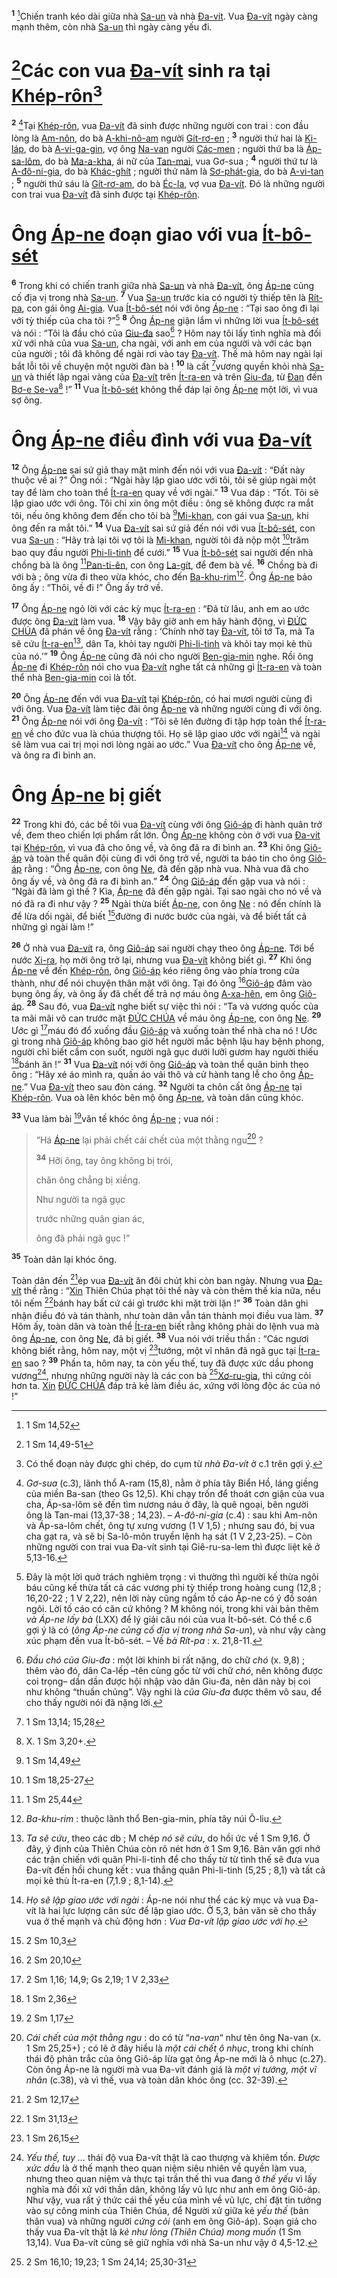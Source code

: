 <sup><b>1</b></sup> [^1@-afb0b8a6-e318-4b25-bd67-de8d13bc3bf7]Chiến tranh kéo dài giữa nhà [Sa-un]() và nhà [Đa-vít](). Vua [Đa-vít]() ngày càng mạnh thêm, còn nhà [Sa-un]() thì ngày càng yếu đi.

# [^2@-afb0b8a6-e318-4b25-bd67-de8d13bc3bf7]Các con vua [Đa-vít]() sinh ra tại [Khép-rôn]()[^1-afb0b8a6-e318-4b25-bd67-de8d13bc3bf7]
<sup><b>2</b></sup> [^2-afb0b8a6-e318-4b25-bd67-de8d13bc3bf7]Tại [Khép-rôn](), vua [Đa-vít]() đã sinh được những người con trai : con đầu lòng là [Am-nôn](), do bà [A-khi-nô-am]() người [Gít-rơ-en]() ; <sup><b>3</b></sup> người thứ hai là [Ki-láp](), do bà [A-vi-ga-gin](), vợ ông [Na-van]() người [Các-men]() ; người thứ ba là [Áp-sa-lôm](), do bà [Ma-a-kha](), ái nữ của [Tan-mai](), vua Gơ-sua ; <sup><b>4</b></sup> người thứ tư là [A-đô-ni-gia](), do bà [Khác-ghít]() ; người thứ năm là [Sơ-phát-gia](), do bà [A-vi-tan]() ; <sup><b>5</b></sup> người thứ sáu là [Gít-rơ-am](), do bà [Éc-la](), vợ vua [Đa-vít](). Đó là những người con trai vua [Đa-vít]() đã sinh được tại [Khép-rôn]().

# Ông [Áp-ne]() đoạn giao với vua [Ít-bô-sét]()
<sup><b>6</b></sup> Trong khi có chiến tranh giữa nhà [Sa-un]() và nhà [Đa-vít](), ông [Áp-ne]() củng cố địa vị trong nhà [Sa-un](). <sup><b>7</b></sup> Vua [Sa-un]() trước kia có người tỳ thiếp tên là [Rít-pa](), con gái ông [Ai-gia](). Vua [Ít-bô-sét]() nói với ông [Áp-ne]() : “Tại sao ông đi lại với tỳ thiếp của cha tôi ?”[^3-afb0b8a6-e318-4b25-bd67-de8d13bc3bf7] <sup><b>8</b></sup> Ông [Áp-ne]() giận lắm vì những lời vua [Ít-bô-sét]() và nói : “Tôi là đầu chó của [Giu-đa]() sao[^4-afb0b8a6-e318-4b25-bd67-de8d13bc3bf7] ? Hôm nay tôi lấy tình nghĩa mà đối xử với nhà của vua [Sa-un](), cha ngài, với anh em của người và với các bạn của người ; tôi đã không để ngài rơi vào tay [Đa-vít](). Thế mà hôm nay ngài lại bắt lỗi tôi về chuyện một người đàn bà ! <sup><b>10</b></sup> là cất [^3@-afb0b8a6-e318-4b25-bd67-de8d13bc3bf7]vương quyền khỏi nhà [Sa-un]() và thiết lập ngai vàng của [Đa-vít]() trên [Ít-ra-en]() và trên [Giu-đa](), từ [Đan]() đến [Bơ-e Se-va]()[^6-afb0b8a6-e318-4b25-bd67-de8d13bc3bf7] !” <sup><b>11</b></sup> Vua [Ít-bô-sét]() không thể đáp lại ông [Áp-ne]() một lời, vì vua sợ ông.

# Ông [Áp-ne]() điều đình với vua [Đa-vít]()
<sup><b>12</b></sup> Ông [Áp-ne]() sai sứ giả thay mặt mình đến nói với vua [Đa-vít]() : “Đất này thuộc về ai ?” Ông nói : “Ngài hãy lập giao ước với tôi, tôi sẽ giúp ngài một tay để làm cho toàn thể [Ít-ra-en]() quay về với ngài.” <sup><b>13</b></sup> Vua đáp : “Tốt. Tôi sẽ lập giao ước với ông. Tôi chỉ xin ông một điều : ông sẽ không được ra mắt tôi, nếu ông không đem đến cho tôi bà [^4@-afb0b8a6-e318-4b25-bd67-de8d13bc3bf7][Mi-khan](), con gái vua [Sa-un](), khi ông đến ra mắt tôi.” <sup><b>14</b></sup> Vua [Đa-vít]() sai sứ giả đến nói với vua [Ít-bô-sét](), con vua [Sa-un]() : “Hãy trả lại tôi vợ tôi là [Mi-khan](), người tôi đã nộp một [^5@-afb0b8a6-e318-4b25-bd67-de8d13bc3bf7]trăm bao quy đầu người [Phi-li-tinh]() để cưới.” <sup><b>15</b></sup> Vua [Ít-bô-sét]() sai người đến nhà chồng bà là ông [^6@-afb0b8a6-e318-4b25-bd67-de8d13bc3bf7][Pan-ti-ên](), con ông [La-gít](), để đem bà về. <sup><b>16</b></sup> Chồng bà đi với bà ; ông vừa đi theo vừa khóc, cho đến [Ba-khu-rim]()[^7-afb0b8a6-e318-4b25-bd67-de8d13bc3bf7]. Ông [Áp-ne]() bảo ông ấy : “Thôi, về đi !” Ông ấy trở về.

<sup><b>17</b></sup> Ông [Áp-ne]() ngỏ lời với các kỳ mục [Ít-ra-en]() : “Đã từ lâu, anh em ao ước được ông [Đa-vít]() làm vua. <sup><b>18</b></sup> Vậy bây giờ anh em hãy hành động, vì [ĐỨC CHÚA]() đã phán về ông [Đa-vít]() rằng : ‘Chính nhờ tay [Đa-vít](), tôi tớ Ta, mà Ta sẽ cứu [Ít-ra-en]()[^8-afb0b8a6-e318-4b25-bd67-de8d13bc3bf7], dân Ta, khỏi tay người [Phi-li-tinh]() và khỏi tay mọi kẻ thù của nó.’” <sup><b>19</b></sup> Ông [Áp-ne]() cũng đã nói cho người [Ben-gia-min]() nghe. Rồi ông [Áp-ne]() đi [Khép-rôn]() nói cho vua [Đa-vít]() nghe tất cả những gì [Ít-ra-en]() và toàn thể nhà [Ben-gia-min]() coi là tốt.

<sup><b>20</b></sup> Ông [Áp-ne]() đến với vua [Đa-vít]() tại [Khép-rôn](), có hai mươi người cùng đi với ông. Vua [Đa-vít]() làm tiệc đãi ông [Áp-ne]() và những người cùng đi với ông. <sup><b>21</b></sup> Ông [Áp-ne]() nói với ông [Đa-vít]() : “Tôi sẽ lên đường đi tập hợp toàn thể [Ít-ra-en]() về cho đức vua là chúa thượng tôi. Họ sẽ lập giao ước với ngài[^9-afb0b8a6-e318-4b25-bd67-de8d13bc3bf7] và ngài sẽ làm vua cai trị mọi nơi lòng ngài ao ước.” Vua [Đa-vít]() cho ông [Áp-ne]() về, và ông ra đi bình an.

# Ông [Áp-ne]() bị giết
<sup><b>22</b></sup> Trong khi đó, các bề tôi vua [Đa-vít]() cùng với ông [Giô-áp]() đi hành quân trở về, đem theo chiến lợi phẩm rất lớn. Ông [Áp-ne]() không còn ở với vua [Đa-vít]() tại [Khép-rôn](), vì vua đã cho ông về, và ông đã ra đi bình an. <sup><b>23</b></sup> Khi ông [Giô-áp]() và toàn thể quân đội cùng đi với ông trở về, người ta báo tin cho ông [Giô-áp]() rằng : “Ông [Áp-ne](), con ông [Ne](), đã đến gặp nhà vua. Nhà vua đã cho ông ấy về, và ông đã ra đi bình an.” <sup><b>24</b></sup> Ông [Giô-áp]() đến gặp vua và nói : “Ngài đã làm gì thế ? Kìa, [Áp-ne]() đã đến gặp ngài. Tại sao ngài cho nó về và nó đã ra đi như vậy ? <sup><b>25</b></sup> Ngài thừa biết [Áp-ne](), con ông [Ne]() : nó đến chính là để lừa dối ngài, để biết [^7@-afb0b8a6-e318-4b25-bd67-de8d13bc3bf7]đường đi nước bước của ngài, và để biết tất cả những gì ngài làm !”

<sup><b>26</b></sup> Ở nhà vua [Đa-vít]() ra, ông [Giô-áp]() sai người chạy theo ông [Áp-ne](). Tới bể nước [Xi-ra](), họ mời ông trở lại, nhưng vua [Đa-vít]() không biết gì. <sup><b>27</b></sup> Khi ông [Áp-ne]() về đến [Khép-rôn](), ông [Giô-áp]() kéo riêng ông vào phía trong cửa thành, như để nói chuyện thân mật với ông. Tại đó ông [^8@-afb0b8a6-e318-4b25-bd67-de8d13bc3bf7][Giô-áp]() đâm vào bụng ông ấy, và ông ấy đã chết để trả nợ máu ông [A-xa-hên](), em ông [Giô-áp](). <sup><b>28</b></sup> Sau đó, vua [Đa-vít]() nghe biết sự việc thì nói : “Ta và vương quốc của ta mãi mãi vô can trước mặt [ĐỨC CHÚA]() về máu ông [Áp-ne](), con ông [Ne](). <sup><b>29</b></sup> Ước gì [^9@-afb0b8a6-e318-4b25-bd67-de8d13bc3bf7]máu đó đổ xuống đầu [Giô-áp]() và xuống toàn thể nhà cha nó ! Ước gì trong nhà [Giô-áp]() không bao giờ hết người mắc bệnh lậu hay bệnh phong, người chỉ biết cầm con suốt, người ngã gục dưới lưỡi gươm hay người thiếu [^10@-afb0b8a6-e318-4b25-bd67-de8d13bc3bf7]bánh ăn !” <sup><b>31</b></sup> Vua [Đa-vít]() nói với ông [Giô-áp]() và toàn thể quân binh theo ông : “Hãy xé áo mình ra, quấn áo vải thô và cử hành tang lễ cho ông [Áp-ne]().” Vua [Đa-vít]() theo sau đòn cáng. <sup><b>32</b></sup> Người ta chôn cất ông [Áp-ne]() tại [Khép-rôn](). Vua oà lên khóc bên mộ ông [Áp-ne](), và toàn dân cũng khóc.

<sup><b>33</b></sup> Vua làm bài [^12@-afb0b8a6-e318-4b25-bd67-de8d13bc3bf7]văn tế khóc ông [Áp-ne]() ; vua nói :

> “Há [Áp-ne]() lại phải chết cái chết của một thằng ngu[^11-afb0b8a6-e318-4b25-bd67-de8d13bc3bf7] ?
>
> <sup><b>34</b></sup> Hỡi ông, tay ông không bị trói,
>
> chân ông chẳng bị xiềng.
>
> Như người ta ngã gục
>
> trước những quân gian ác,
>
> ông đã phải ngã gục !”

<sup><b>35</b></sup> Toàn dân lại khóc ông.

Toàn dân đến [^13@-afb0b8a6-e318-4b25-bd67-de8d13bc3bf7]ép vua [Đa-vít]() ăn đôi chút khi còn ban ngày. Nhưng vua [Đa-vít]() thề rằng : “[Xin]() Thiên Chúa phạt tôi thế này và còn thêm thế kia nữa, nếu tôi nếm [^14@-afb0b8a6-e318-4b25-bd67-de8d13bc3bf7]bánh hay bất cứ cái gì trước khi mặt trời lặn !” <sup><b>36</b></sup> Toàn dân ghi nhận điều đó và tán thành, như toàn dân vẫn tán thành mọi điều vua làm. <sup><b>37</b></sup> Hôm ấy, toàn dân và toàn thể [Ít-ra-en]() biết rằng không phải do lệnh vua mà ông [Áp-ne](), con ông [Ne](), đã bị giết. <sup><b>38</b></sup> Vua nói với triều thần : “Các ngươi không biết rằng, hôm nay, một vị [^15@-afb0b8a6-e318-4b25-bd67-de8d13bc3bf7]tướng, một vĩ nhân đã ngã gục tại [Ít-ra-en]() sao ? <sup><b>39</b></sup> Phần ta, hôm nay, ta còn yếu thế, tuy đã được xức dầu phong vương[^12-afb0b8a6-e318-4b25-bd67-de8d13bc3bf7], nhưng những người này là các con bà [^16@-afb0b8a6-e318-4b25-bd67-de8d13bc3bf7][Xơ-ru-gia](), thì cứng cỏi hơn ta. [Xin]() [ĐỨC CHÚA]() đáp trả kẻ làm điều ác, xứng với lòng độc ác của nó !”

[^1-afb0b8a6-e318-4b25-bd67-de8d13bc3bf7]: Có thể đoạn này được ghi chép, do cụm từ *nhà Đa-vít* ở c.1 trên gợi ý.
[^2-afb0b8a6-e318-4b25-bd67-de8d13bc3bf7]: *Gơ-sua* (c.3), lãnh thổ A-ram (15,8), nằm ở phía tây Biển Hồ, láng giềng của miền Ba-san (theo Gs 12,5). Khi chạy trốn để thoát cơn giận của vua cha, Áp-sa-lôm sẽ đến tìm nương náu ở đây, là quê ngoại, bên người ông là Tan-mai (13,37-38 ; 14,23). – *A-đô-ni-gia* (c.4) : sau khi Am-nôn và Áp-sa-lôm chết, ông tự xưng vương (1 V 1,5) ; nhưng sau đó, bị vua cha gạt ra, và sẽ bị Sa-lô-môn truyền lệnh hạ sát (1 V 2,23-25). – Còn những người con trai vua Đa-vít sinh tại Giê-ru-sa-lem thì được liệt kê ở 5,13-16.
[^3-afb0b8a6-e318-4b25-bd67-de8d13bc3bf7]: Đây là một lời quở trách nghiêm trọng : vì thường thì người kế thừa ngôi báu cũng kế thừa tất cả các vương phi tỳ thiếp trong hoàng cung (12,8 ; 16,20-22 ; 1 V 2,22), nên lời này cũng ngầm tố cáo Áp-ne có ý đồ soán ngôi. Lời tố cáo có căn cứ không ? M không nói, trong khi vài bản thêm *và Áp-ne lấy bà* (LXX) để lý giải câu nói của vua Ít-bô-sét. Có thể c.6 gợi ý là có (*ông Áp-ne củng cố địa vị trong nhà Sa-un*), và như vậy càng xúc phạm đến vua Ít-bô-sét. – Về *bà Rít-pa* : x. 21,8-11.
[^4-afb0b8a6-e318-4b25-bd67-de8d13bc3bf7]: *Đầu chó của Giu-đa* : một lời khinh bỉ rất nặng, do chữ *chó* (x. 9,8) ; thêm vào đó, dân Ca-lếp –tên cùng gốc từ với chữ *chó*, nên không được coi trọng– dần dần được hội nhập vào dân Giu-đa, nên dân này bị coi như không “thuần chủng”. Vậy nghi là *của Giu-đa* được thêm vô sau, để cho thấy người nói đã nặng lời.
[^6-afb0b8a6-e318-4b25-bd67-de8d13bc3bf7]: X. 1 Sm 3,20+.
[^7-afb0b8a6-e318-4b25-bd67-de8d13bc3bf7]: *Ba-khu-rim* : thuộc lãnh thổ Ben-gia-min, phía tây núi Ô-liu.
[^8-afb0b8a6-e318-4b25-bd67-de8d13bc3bf7]: *Ta sẽ cứu*, theo các db ; M chép *nó sẽ cứu*, do hồi ức về 1 Sm 9,16. Ở đây, ý định của Thiên Chúa còn rõ nét hơn ở 1 Sm 9,16. Bản văn gợi nhớ các trận chiến với quân Phi-li-tinh để cho thấy từ từ tình thế sẽ đưa vua Đa-vít đến hồi chung kết : vua thắng quân Phi-li-tinh (5,25 ; 8,1) và tất cả mọi kẻ thù Ít-ra-en (7,1.9 ; 8,1-14).
[^9-afb0b8a6-e318-4b25-bd67-de8d13bc3bf7]: *Họ sẽ lập giao ước với ngài* : Áp-ne nói như thể các kỳ mục và vua Đa-vít là hai lực lượng cân sức để lập giao ước. Ở 5,3, bản văn sẽ cho thấy vua ở thế mạnh và chủ động hơn : *Vua Đa-vít lập giao ước với họ*.
[^11-afb0b8a6-e318-4b25-bd67-de8d13bc3bf7]: *Cái chết của một thằng ngu* : do có từ “*na-van*“ như tên ông Na-van (x. 1 Sm 25,25+) ; có lẽ ở đây hiểu là *một cái chết ô nhục*, trong khi chính thái độ phản trắc của ông Giô-áp lừa gạt ông Áp-ne mới là ô nhục (c.27). Còn ông Áp-ne là người mà vua Đa-vít đánh giá là *một vị tướng, một vĩ nhân* (c.38), và vì thế, vua và toàn dân khóc ông (cc. 32-39).
[^12-afb0b8a6-e318-4b25-bd67-de8d13bc3bf7]: *Yếu thế, tuy ...* thái độ vua Đa-vít thật là cao thượng và khiêm tốn. *Được xức dầu* là ở thế mạnh theo quan niệm siêu nhiên về quyền làm vua, nhưng theo quan niệm và thực tại trần thế thì vua đang ở *thế yếu* vì lấy nghĩa mà đối xử với thần dân, không lấy vũ lực như anh em ông Giô-áp. Như vậy, vua rất ý thức cái thế yếu của mình về vũ lực, chỉ đặt tin tưởng vào sự công minh của Thiên Chúa, để Người xử giữa kẻ *yếu thế* (bản thân vua) và những người *cứng cỏi* (anh em ông Giô-áp). Soạn giả cho thấy vua Đa-vít thật là *kẻ như lòng (Thiên Chúa) mong muốn* (1 Sm 13,14). Vua Đa-vít cũng sẽ giữ nghĩa với nhà Sa-un như vậy ở 4,5-12.
[^1@-afb0b8a6-e318-4b25-bd67-de8d13bc3bf7]: 1 Sm 14,52
[^2@-afb0b8a6-e318-4b25-bd67-de8d13bc3bf7]: 1 Sm 14,49-51
[^3@-afb0b8a6-e318-4b25-bd67-de8d13bc3bf7]: 1 Sm 13,14; 15,28
[^4@-afb0b8a6-e318-4b25-bd67-de8d13bc3bf7]: 1 Sm 14,49
[^5@-afb0b8a6-e318-4b25-bd67-de8d13bc3bf7]: 1 Sm 18,25-27
[^6@-afb0b8a6-e318-4b25-bd67-de8d13bc3bf7]: 1 Sm 25,44
[^7@-afb0b8a6-e318-4b25-bd67-de8d13bc3bf7]: 2 Sm 10,3
[^8@-afb0b8a6-e318-4b25-bd67-de8d13bc3bf7]: 2 Sm 20,10
[^9@-afb0b8a6-e318-4b25-bd67-de8d13bc3bf7]: 2 Sm 1,16; 14,9; Gs 2,19; 1 V 2,33
[^10@-afb0b8a6-e318-4b25-bd67-de8d13bc3bf7]: 1 Sm 2,36
[^12@-afb0b8a6-e318-4b25-bd67-de8d13bc3bf7]: 2 Sm 1,17
[^13@-afb0b8a6-e318-4b25-bd67-de8d13bc3bf7]: 2 Sm 12,17
[^14@-afb0b8a6-e318-4b25-bd67-de8d13bc3bf7]: 1 Sm 31,13
[^15@-afb0b8a6-e318-4b25-bd67-de8d13bc3bf7]: 1 Sm 26,15
[^16@-afb0b8a6-e318-4b25-bd67-de8d13bc3bf7]: 2 Sm 16,10; 19,23; 1 Sm 24,14; 25,30-31